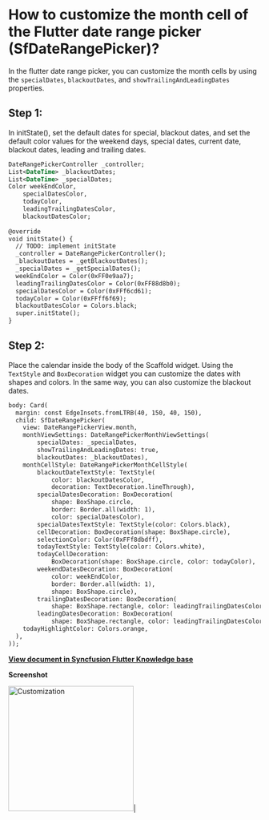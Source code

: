 # How to customize the month cell of the Flutter date range picker (SfDateRangePicker)?

In the flutter date range picker, you can customize the month cells by using the `specialDates`, `blackoutDates`, and `showTrailingAndLeadingDates` properties.

## Step 1:
In initState(), set the default dates for special, blackout dates, and set the default color values for the weekend days, special dates, current date, blackout dates, leading and trailing dates.

```xml
DateRangePickerController _controller;
List<DateTime> _blackoutDates;
List<DateTime> _specialDates;
Color weekEndColor,
    specialDatesColor,
    todayColor,
    leadingTrailingDatesColor,
    blackoutDatesColor;
 
@override
void initState() {
  // TODO: implement initState
  _controller = DateRangePickerController();
  _blackoutDates = _getBlackoutDates();
  _specialDates = _getSpecialDates();
  weekEndColor = Color(0xFF0e9aa7);
  leadingTrailingDatesColor = Color(0xFF88d8b0);
  specialDatesColor = Color(0xFFf6cd61);
  todayColor = Color(0xFFff6f69);
  blackoutDatesColor = Colors.black;
  super.initState();
}
```
 

## Step 2:
Place the calendar inside the body of the Scaffold widget. Using the `TextStyle` and `BoxDecoration` widget you can customize the dates with shapes and colors. In the same way, you can also customize the blackout dates.

```xml
body: Card(
  margin: const EdgeInsets.fromLTRB(40, 150, 40, 150),
  child: SfDateRangePicker(
    view: DateRangePickerView.month,
    monthViewSettings: DateRangePickerMonthViewSettings(
        specialDates: _specialDates,
        showTrailingAndLeadingDates: true,
        blackoutDates: _blackoutDates),
    monthCellStyle: DateRangePickerMonthCellStyle(
        blackoutDateTextStyle: TextStyle(
            color: blackoutDatesColor,
            decoration: TextDecoration.lineThrough),
        specialDatesDecoration: BoxDecoration(
            shape: BoxShape.circle,
            border: Border.all(width: 1),
            color: specialDatesColor),
        specialDatesTextStyle: TextStyle(color: Colors.black),
        cellDecoration: BoxDecoration(shape: BoxShape.circle),
        selectionColor: Color(0xFFf8dbdff),
        todayTextStyle: TextStyle(color: Colors.white),
        todayCellDecoration:
            BoxDecoration(shape: BoxShape.circle, color: todayColor),
        weekendDatesDecoration: BoxDecoration(
            color: weekEndColor,
            border: Border.all(width: 1),
            shape: BoxShape.circle),
        trailingDatesDecoration: BoxDecoration(
            shape: BoxShape.rectangle, color: leadingTrailingDatesColor),
        leadingDatesDecoration: BoxDecoration(
            shape: BoxShape.rectangle, color: leadingTrailingDatesColor)),
    todayHighlightColor: Colors.orange,
  ),
));
```
**[View document in Syncfusion Flutter Knowledge base](https://www.syncfusion.com/kb/11307/how-to-customize-the-month-cell-of-the-flutter-date-range-picker-sfdaterangepicker)**

**Screenshot**

<img alt="Customization"  src="http://www.syncfusion.com/uploads/user/kb/flut/flut-858/flut-858_img1.png" width="250" height="250" />|
